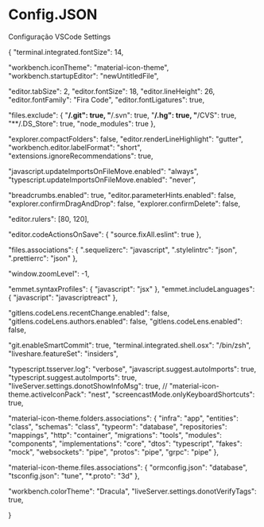 # Config.JSON
Configuração VSCode Settings

{
  "terminal.integrated.fontSize": 14,

  "workbench.iconTheme": "material-icon-theme",
  "workbench.startupEditor": "newUntitledFile",

  "editor.tabSize": 2,
  "editor.fontSize": 18,
  "editor.lineHeight": 26,
  "editor.fontFamily": "Fira Code",
  "editor.fontLigatures": true,

  "files.exclude": {
    "**/.git": true,
    "**/.svn": true,
    "**/.hg": true,
    "**/CVS": true,
    "**/.DS_Store": true,
    "node_modules": true
  },

  "explorer.compactFolders": false,
  "editor.renderLineHighlight": "gutter",
  "workbench.editor.labelFormat": "short",
  "extensions.ignoreRecommendations": true,

  "javascript.updateImportsOnFileMove.enabled": "always",
  "typescript.updateImportsOnFileMove.enabled": "never",

  "breadcrumbs.enabled": true,
  "editor.parameterHints.enabled": false,
  "explorer.confirmDragAndDrop": false,
  "explorer.confirmDelete": false,
  
  "editor.rulers": [80, 120],
  
  "editor.codeActionsOnSave": {
    "source.fixAll.eslint": true
  },

  "files.associations": {
    ".sequelizerc": "javascript",
    ".stylelintrc": "json",
    ".prettierrc": "json"
  },

  "window.zoomLevel": -1,

  "emmet.syntaxProfiles": { "javascript": "jsx" },
  "emmet.includeLanguages": { "javascript": "javascriptreact" },

  
  "gitlens.codeLens.recentChange.enabled": false,
  "gitlens.codeLens.authors.enabled": false,
  "gitlens.codeLens.enabled": false,

  "git.enableSmartCommit": true,
  "terminal.integrated.shell.osx": "/bin/zsh",
  "liveshare.featureSet": "insiders",

  "typescript.tsserver.log": "verbose",
  "javascript.suggest.autoImports": true,
  "typescript.suggest.autoImports": true,
  "liveServer.settings.donotShowInfoMsg": true,
  // "material-icon-theme.activeIconPack": "nest",
  "screencastMode.onlyKeyboardShortcuts": true,

  "material-icon-theme.folders.associations": {
    "infra": "app",
    "entities": "class",
    "schemas": "class",
    "typeorm": "database",
    "repositories": "mappings",
    "http": "container",
    "migrations": "tools",
    "modules": "components",
    "implementations": "core",
    "dtos": "typescript",
    "fakes": "mock",
    "websockets": "pipe",
    "protos": "pipe",
    "grpc": "pipe"
  },

  "material-icon-theme.files.associations": {
    "ormconfig.json": "database",
    "tsconfig.json": "tune",
    "*.proto": "3d"
  },

  "workbench.colorTheme": "Dracula",
  "liveServer.settings.donotVerifyTags": true,
  
}
